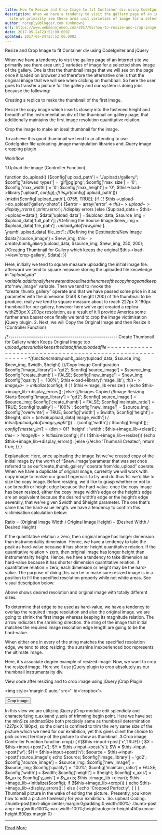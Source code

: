 ```yaml
---
title: How To Resize and Crop Image to fit Container div using CodeIgniter and jQuery
description: When we have a tendency to visit the gallery page of an internet
  site we primarily see there area unit varieties of image for a selected
author: noreply@blogger.com (Unknown)
url: https://www.webmanajemen.com/2017/05/how-to-resize-and-crop-image-to-fit.html
date: 2017-05-24T23:52:00.000Z
updated: 2017-05-24T23:52:00.000Z
---
```


Resize and Crop Image to fit Container div using CodeIgniter and jQuery



When we have a tendency to visit the gallery page of an internet site we primarily see there area unit 2 varieties of image for a selected show image of the gallery. One is that the thumbnail image that we will see on the page once it loaded on browser and therefore the alternative one is that the original image that we will see when clicking on thumbnail.
So here the user goes to transfer a picture for the gallery and our system is doing jobs because the following:

Creating a replica to make the thumbnail of the first image.

Resize the copy image which inserts closely into the fastened height and breadth of the instrumentation div of the thumbnail on gallery page, that additionally maintains the first image resolution quantitative relation.

Crop the image to make an ideal thumbnail for the image.

To achieve this good thumbnail we tend to ar attending to use CodeIgniter file uploading ,image manipulation libraries and jQuery image cropping plugin .

Workflow


1.Upload the image (Controller Function)





function do_upload()
{$config['upload_path'] = './uploads/gallery/';
$config['allowed_types'] = 'gif|jpg|png';
$config['max_size'] = '0';
$config['max_width'] = '0';
$config['max_height'] = '0';
$this->load->library('upload', $config);
if(!is_dir($config['upload_path']))
{mkdir($config['upload_path'], 0755, TRUE);
}if ( ! $this->upload->do_upload('gallery-photo'))
{$error = array('error' => $this->upload->display_errors());
print_r($error); //display errors
}else
{$upload_data = $this->upload->data();
$data['upload_data'] = $upload_data;
$source_img = $upload_data['full_path']; //Defining the Source Image
$new_img = $upload_data['file_path'] . $upload_data['raw_name'].'_thumb'.$upload_data['file_ext']; //Defining the Destination/New Image
$data['source_image'] = $new_img;
$this->create_thumb_gallery($upload_data, $source_img, $new_img, 250, 200); //Creating Thumbnail for Gallery which keeps the original
$this->load->view('crop-gallery', $data);
}}










Here, initially we tend to square measure uploading the initial image file. afterward we tend to square measure storing the uploaded file knowledge in “$upload_data” variable. additionally here we tend to outlined the name of the copy image and keep it to“$new_image” variable. Then we tend to invoke the “create_thumb_gallery” operate and that we have passed some price in it as parameter with the dimension (250) &amp; height (200) of the thumbnail to be produce. really we tend to square measure about to reach 227px X 180px thumbnail for our gallery, however here we've got created a replica with250px X 200px resolution, as a result of it'll provide America some further area basset once finally we tend to crop the image victimisation jQuery plugin.
2. Next, we will Copy the Original Image and then Resize it (Controller Function) 




/*--------------------------------------------------------
Create Thumbnail for Gallery which Keeps Original Image too
$upload_data variable keeps the data of the uploaded file
---------------------------------------------------------*/
function create_thumb_gallery($upload_data, $source_img, $new_img, $width, $height)
{//Copy Image Configuration
$config['image_library'] = 'gd2';
$config['source_image'] = $source_img;
$config['create_thumb'] = FALSE;
$config['new_image'] = $new_img;
$config['quality'] = '100%';
$this->load->library('image_lib');
$this->image_lib->initialize($config);
if ( ! $this->image_lib->resize() )
{echo $this->image_lib->display_errors();
}else
{//Images Copied
//Image Resizing Starts
$config['image_library'] = 'gd2';
$config['source_image'] = $source_img;
$config['create_thumb'] = FALSE;
$config['maintain_ratio'] = TRUE;
$config['quality'] = '100%';
$config['new_image'] = $source_img;
$config['overwrite'] = TRUE;
$config['width'] = $width;
$config['height'] = $height;
$dim = (intval($upload_data['image_width']) / intval($upload_data['image_height'])) - ($config['width'] / $config['height']);
$config['master_dim'] = ($dim > 0)? 'height' : 'width';
$this->image_lib->clear();
$this->image_lib->initialize($config);
if ( ! $this->image_lib->resize())
{echo $this->image_lib->display_errors();
}else
{//echo 'Thumnail Created';
return true;
}}
}








Explanation: Here, once uploading the image 1st we've created copy of the initial image by the worth of “$new_image”parameter that was set once referred to as our“create_thumb_gallery” operate from“do_upload” operate.
When we have a duplicate of original image, currently we will work with copy image to realize our good fingernail. to try and do thus 1st we'd like to size the copy image.
Before resizing, we'd like to grasp whether or not to use breadth or height edge because the hard-value. once the copy image has been resized, either the copy image width’s edge or the height’s edge are an equivalent because the desired width’s edge or the height’s edge severally, that we've given $width and $height parameter. The one that's same has the hard-value length. we have a tendency to confirm this victimisation calculation below:

Ratio = (Original Image Width / Original Image Height) – (Desired Width / Desired Height)

If the quantitative relation > zero, then original image has longer dimension than instrumentality dimension. Hence, we have a tendency to take the peak as hard-value because it has shorter height quantitative relation.
If the quantitative relation > zero, then original image has longer height than instrumentality height. Hence, we have a tendency to take dimension as hard-value because it has shorter dimension quantitative relation.
if quantitative relation = zero, each dimension or height may be the hard-value.
The purpose of doing this can be to make sure resized image is in a position to fill the specified resolution properly while not white areas.
See visual description below:


Above shows desired resolution and original image with totally different sizes.


To determine that edge to be used as hard-value, we have a tendency to overlap the required image resolution and also the original image. we are going to shrink the first image whereas keeping its magnitude relation. The arrow indicates the shrinking direction. the sting of the image that initial matches the required image resolution edge length are going to be the hard-value.

When either one in every of the sting matches the specified resolution edge, we tend to stop resizing. the sunshine inexperienced box represents the ultimate image.

Here, it's associate degree example of resized image.
Now, we want to crop the resized image. Here we'll use jQuery plugin to crop absolutely as our thumbnail instrumentality div.

View code after resizing and to crop image using jQuery jCrop Plugin




<!doctype html>



<html>

<head>



<meta charset='utf-8'>

<title>Crop Image</title>

<link rel='stylesheet' href='css/style.css' type='text/css' />

<link rel='stylesheet' href='css/jquery.Jcrop.css' type='text/css' />

<script src='js/jquery.min.js'></script>

<script src='js/jquery.Jcrop.js'></script>

</head>



<body>



<?php echo form_open('gallery/crop','onsubmit='return checkCoords();''); ?>



<img style='margin:0 auto;' src='<?php echo base_url().'uploads/gallery/'.$upload_data['raw_name'].'_thumb'.$upload_data['file_ext']; ?>' id='cropbox'>



<!-- This is the form that our event handler fills -->



<input type='hidden' id='x' name='x' />



<input type='hidden' id='y' name='y' />



<input type='hidden' id='w' name='w' />



<input type='hidden' id='h' name='h' />



<input type='hidden' id='source_image' name='source_image' value='<?php echo $source_image; ?>' />



<button class='btn btn-block' type='submit'>Crop Image</button>



<?php echo form_close(); >



<script type='text/javascript'>



$(function(){



$('#cropbox').Jcrop({



aspectRatio: 0,



minSize: [ 227, 180 ],



maxSize: [ 227, 180 ],



onSelect: updateCoords



});



});



function updateCoords(c)



{



$('#x').val(c.x);



$('#y').val(c.y);



$('#w').val(c.w);



$('#h').val(c.h);



};



function checkCoords()



{



if (parseInt($('#w').val())) return true;



alert('Please select a crop region then press submit.');

return false;

};

</script>

</body>

</html>





In this view we are utilizing jQuery jCrop module edit splendidly and characterizing x_axisand y_axis of trimming begin point. Here we have set the minSize andmaxSize both precisely same as thumbnail determination (227px X 180px), so the client is confined to trim the very same size of the picture which we need for our exhibition, yet this gives client the choice to pick correct territory of the picture to show as thumbnail.

3.Crop image Controller Function

















function crop()



{



if($this->input->post('x',TRUE))



{



$X = $this->input->post('x');



$Y = $this->input->post('y');



$W = $this->input->post('w');



$H = $this->input->post('h');



$source = $this->input->post('source_image');



echo $source;



$config['image_library'] = 'gd2';



$config['source_image'] = $source_img;



$config['new_image'] = $source_img;



$config['quality'] = '100%';



$config['maintain_ratio'] = FALSE;



$config['width'] = $width;



$config['height'] = $height;



$config['x_axis'] = $x_axis;



$config['y_axis'] = $y_axis;



$this->image_lib->clear();



$this->image_lib->initialize($config);



if (!$this->image_lib->crop())



{



echo $this->image_lib->display_errors();



}



else



{



echo 'Cropped Perfectly';



}



}



}



 
Thumbnail picture in the wake of editing the picture. 
Presently, you know how to edit a picture flawlessly for your exhibition. 
So. upbeat Coding.

.thumb-post{text-align:center;margin:0;padding:0;width:100%} .thumb-post amp-img{width:100%;max-width:100%;height:auto;min-height:450px;max-height:600px;margin:0}<hr/> <a href="https://www.webmanajemen.com/2017/05/how-to-resize-and-crop-image-to-fit.html" rel="follow" class="button" id="read-more">Read More</a>